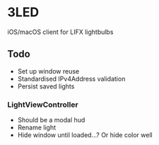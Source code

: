 # 3LED

iOS/macOS client for LIFX lightbulbs

## Todo

- Set up window reuse
- Standardised IPv4Address validation
- Persist saved lights

### LightViewController

- Should be a modal hud
- Rename light
- Hide window until loaded...? Or hide color well
